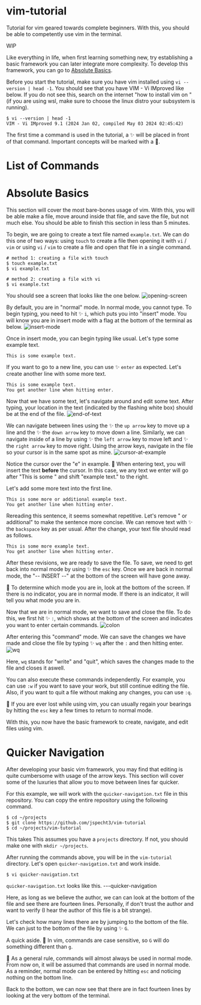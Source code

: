 # vim-tutorial
Tutorial for vim geared towards complete beginners. With this, you should be able to competently use vim in the terminal.

WIP

Like everything in life, when first learning something new, try establishing a basic framework you can later integrate more complexity. To develop this framework, you can go to [Absolute Basics](#absolute-basics).

Before you start the tutorial, make sure you have vim installed using `vi --version | head -1`. You should see that you have VIM - Vi IMproved like below. If you do not see this, search on the internet "how to install vim on <your-operating-system>" (if you are using wsl, make sure to choose the linux distro your subsystem is running).
```
$ vi --version | head -1
VIM - Vi IMproved 9.1 (2024 Jan 02, compiled May 03 2024 02:45:42)
```

The first time a command is used in the tutorial, a ✨ will be placed in front of that command. Important concepts will be marked with a 🔴.

# List of Commands


# Absolute Basics
This section will cover the most bare-bones usage of vim. With this, you will be able make a file, move around inside that file, and save the file, but not much else. You should be able to finish this section in less than 5 minutes.

To begin, we are going to create a text file named `example.txt`. We can do this one of two ways: using `touch` to create a file then opening it with `vi` / `vim` or using `vi` / `vim` to create a file and open that file in a single command.
```
# method 1: creating a file with touch
$ touch example.txt
$ vi example.txt

# method 2: creating a file with vi
$ vi example.txt
```

You should see a screen that looks like the one below.
![opening-screen](images/opening-screen.png)

By default, you are in "normal" mode. In normal mode, you cannot type. To begin typing, you need to hit :sparkles: `i`, which puts you into "insert" mode. You will know you are in insert mode with a flag at the bottom of the terminal as below.
![insert-mode](images/insert-mode.png)

Once in insert mode, you can begin typing like usual. Let's type some example text. 
```
This is some example text.
```

If you want to go to a new line, you can use :sparkles: `enter` as expected. Let's create another line with some more text.
```
This is some example text.
You get another line when hitting enter.
```

Now that we have some text, let's navigate around and edit some text. After typing, your location in the text (indicated by the flashing white box) should be at the end of the file.
![end-of-text](images/cursor-at-end.png)

We can navigate between lines using the :sparkles: the `up arrow` key to move up a line and the :sparkles: the `down arrow` key to move down a line. Similarly, we can navigate inside of a line by using :sparkles: the `left arrow` key to move left and :sparkles: the `right arrow` key to move right. Using the arrow keys, navigate in the file so your cursor is in the same spot as mine.
![cursor-at-example](images/cursor-at-example.png)

Notice the cursor over the "e" in example. :red_circle: When entering text, you will insert the text **before** the cursor. In this case, we any text we enter will go after "This is some " and shift "example text." to the right.

Let's add some more text into the first line.
```
This is some more or additional example text.
You get another line when hitting enter.
```

Rereading this sentence, it seems somewhat repetitive. Let's remove " or additional" to make the sentence more concise. We can remove text with :sparkles: the `backspace` key as per usual. After the change, your text file should read as follows.
```
This is some more example text.
You get another line when hitting enter.
```

After these revisions, we are ready to save the file. To save, we need to get back into normal mode by using :sparkles: the `esc` key. Once we are back in normal mode, the "-- INSERT --" at the bottom of the screen will have gone away.

:red_circle: To determine which mode you are in, look at the bottom of the screen. If there is no indicator, you are in normal mode. If there is an indicator, it will tell you what mode you are in.

Now that we are in normal mode, we want to save and close the file. To do this, we first hit :sparkles: `:`, which shows at the bottom of the screen and indicates you want to enter certain commands.
![colon](images/colon.png)

After entering this "command" mode. We can save the changes we have made and close the file by typing :sparkles: `wq` after the `:` and then hitting enter.
![wq](images/wq.png)

Here, `wq` stands for "write" and "quit", which saves the changes made to the file and closes it aswell.

You can also execute these commands independently. For example, you can use `:w` if you want to save your work, but still continue editing the file. Also, if you want to quit a file without making any changes, you can use `:q`.

:red_circle: If you are ever lost while using vim, you can usually regain your bearings by hitting the `esc` key a few times to return to normal mode.

With this, you now have the basic framework to create, navigate, and edit files using vim.

# Quicker Navigation
After developing your basic vim framework, you may find that editing is quite cumbersome with usage of the arrow keys. This section will cover some of the luxuries that allow you to move between lines far quicker.

For this example, we will work with the `quicker-navigation.txt` file in this repository. You can copy the entire repository using the following command.
```
$ cd ~/projects
$ git clone https://github.com/jspecht3/vim-tutorial
$ cd ~/projects/vim-tutorial
```

This takes This assumes you have a `projects` directory. If not, you should make one with `mkdir ~/projects`.

After running the commands above, you will be in the `vim-tutorial` directory. Let's open `quicker-navigation.txt` and work inside.
```
$ vi quicker-navigation.txt
```

`quicker-navigation.txt` looks like this.
---quicker-navigation

Here, as long as we believe the author, we can can look at the bottom of the file and see there are fourteen lines. Personally, if don't trust the author and want to verify (I hear the author of this file is a bit strange).

Let's check how many lines there are by jumping to the bottom of the file. We can just to the bottom of the file by using :sparkles: `G`.

A quick aside. :red_circle: In vim, commands are case sensitive, so `G` will do something different than `g`.

:red_circle: As a general rule, commands will almost always be used in normal mode. From now on, it will be assumed that commands are used in normal mode. As a reminder, normal mode can be entered by hitting `esc` and noticing nothing on the bottom line.

Back to the bottom, we can now see that there are in fact fourteen lines by looking at the very bottom of the terminal. 
